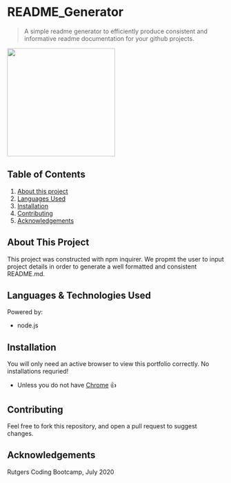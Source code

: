 # README_Generator

> A simple readme generator to efficiently produce consistent and informative readme documentation for your github projects.

<img src="assets/City Temps.png" style="height:250px">

## Table of Contents
1. [About this project](#about)
2. [Languages Used](#laguages)
3. [Installation](#install)
4. [Contributing](#contribute)
5. [Acknowledgements](#ack)

## About This Project <a name="about"></a>

This project was constructed with npm inquirer. We propmt the user to input project details in order to generate a well formatted and consistent README.md. 

## Languages & Technologies Used <a name="laguages"></a>

Powered by:
- node.js

## Installation <a name="install"></a>

You will only need an active browser to view this portfolio correctly. No installations requried! 
- Unless you do not have <a href="https://support.google.com/chrome/answer/95346?co=GENIE.Platform%3DDesktop&hl=en-GB">Chrome</a> :+1:

## Contributing <a name="contribute"></a>

Feel free to fork this repository, and open a pull request to suggest changes. 

## Acknowledgements <a name="ack"></a>
Rutgers Coding Bootcamp, July 2020